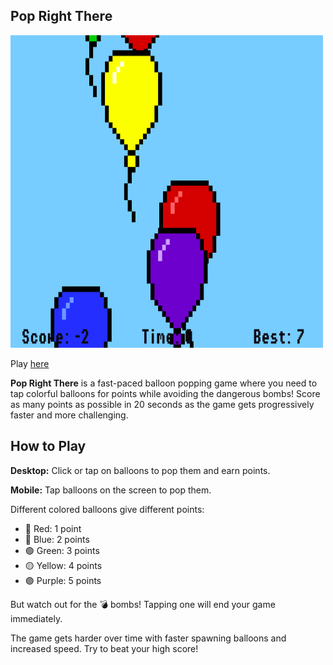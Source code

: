 ## Pop Right There

<picture>
  <img
    src="poprightthere-game.png"
    height=500
    width=500/>
</picture>

Play [here](https://microstudio.dev/i/EJTheBae/poprightthere/)

**Pop Right There** is a fast-paced balloon popping game where you need to tap colorful balloons for points while avoiding the dangerous bombs! Score as many points as possible in 20 seconds as the game gets progressively faster and more challenging.

## How to Play
**Desktop:** Click or tap on balloons to pop them and earn points.

**Mobile:** Tap balloons on the screen to pop them.

Different colored balloons give different points:
- 🔴 Red: 1 point
- 🔵 Blue: 2 points
- 🟢 Green: 3 points
- 🟡 Yellow: 4 points
- 🟣 Purple: 5 points

But watch out for the 💣 bombs! Tapping one will end your game immediately.

The game gets harder over time with faster spawning balloons and increased speed. Try to beat your high score!
